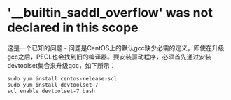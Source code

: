 # '__builtin_saddl_overflow' was not declared in this scope

这是一个已知的问题 - 问题是CentOS上的默认gcc缺少必需的定义，即使在升级gcc之后，PECL也会找到旧的编译器。要安装驱动程序，必须首先通过安装devtoolset集合来升级gcc，如下所示：

```shell
sudo yum install centos-release-scl
sudo yum install devtoolset-7
scl enable devtoolset-7 bash
```